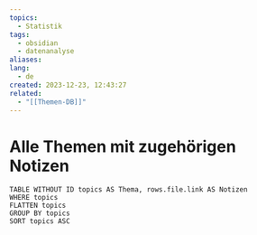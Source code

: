 ```yaml
---
topics:
  - Statistik
tags:
  - obsidian
  - datenanalyse
aliases: 
lang:
  - de
created: 2023-12-23, 12:43:27
related:
  - "[[Themen-DB]]"
---
```


# Alle Themen mit zugehörigen Notizen

```dataview 
TABLE WITHOUT ID topics AS Thema, rows.file.link AS Notizen
WHERE topics
FLATTEN topics
GROUP BY topics
SORT topics ASC
```
